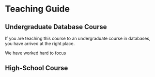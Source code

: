 # Teaching Guide

## Undergraduate Database Course
If you are teaching this course to an undergraduate course in databases, you have arrived at the right place.

We have worked hard to focus

## High-School Course

